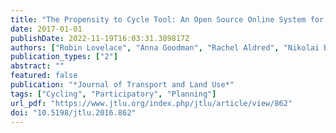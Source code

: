 ```yaml
---
title: "The Propensity to Cycle Tool: An Open Source Online System for Sustainable Transport Planning"
date: 2017-01-01
publishDate: 2022-11-19T16:03:31.389817Z
authors: ["Robin Lovelace", "Anna Goodman", "Rachel Aldred", "Nikolai Berkoff", "Ali Abbas", "James Woodcock"]
publication_types: ["2"]
abstract: ""
featured: false
publication: "*Journal of Transport and Land Use*"
tags: ["Cycling", "Participatory", "Planning"]
url_pdf: "https://www.jtlu.org/index.php/jtlu/article/view/862"
doi: "10.5198/jtlu.2016.862"
---
```


